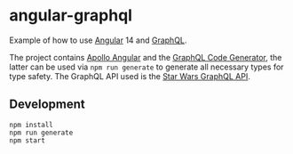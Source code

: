# angular-graphql

Example of how to use [Angular](https://angular.io/) 14 and [GraphQL](https://graphql.org/).

The project contains [Apollo Angular](https://apollo-angular.com/) and
the [GraphQL Code Generator](https://www.graphql-code-generator.com/), the latter can be used via `npm run generate` to
generate all necessary types for type safety. The GraphQL API used is
the [Star Wars GraphQL API](https://studio.apollographql.com/public/star-wars-swapi/home?variant=current).

## Development

```
npm install
npm run generate
npm start
```
